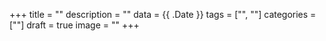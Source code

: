 +++
title = ""
description = ""
data = {{ .Date }}
tags = ["", ""]
categories = [""]
draft = true
image = ""
+++

